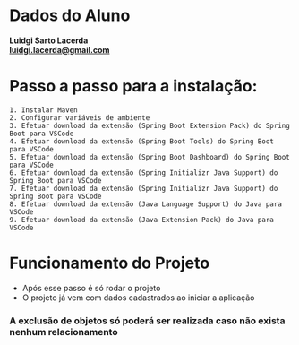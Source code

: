 # Dados do Aluno 
**Luidgi Sarto Lacerda   
luidgi.lacerda@gmail.com**

# Passo a passo para a instalação:

    1. Instalar Maven
    2. Configurar variáveis de ambiente
    3. Efetuar download da extensão (Spring Boot Extension Pack) do Spring Boot para VSCode
    4. Efetuar download da extensão (Spring Boot Tools) do Spring Boot para VSCode
    5. Efetuar download da extensão (Spring Boot Dashboard) do Spring Boot para VSCode
    6. Efetuar download da extensão (Spring Initializr Java Support) do Spring Boot para VSCode
    7. Efetuar download da extensão (Spring Initializr Java Support) do Spring Boot para VSCode
    8. Efetuar download da extensão (Java Language Support) do Java para VSCode
    9. Efetuar download da extensão (Java Extension Pack) do Java para VSCode

# Funcionamento do Projeto
* Após esse passo é só rodar o projeto  
* O projeto já vem com dados cadastrados ao iniciar a aplicação  
### **A exclusão de objetos só poderá ser realizada caso não exista nenhum relacionamento**

